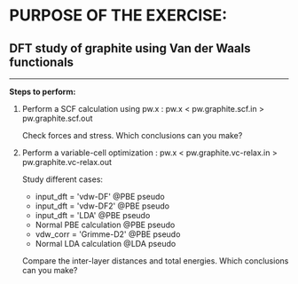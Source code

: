 # PURPOSE OF THE EXERCISE:
## DFT study of graphite using Van der Waals functionals
------------------------------------------------------------------------------------

**Steps to perform:**

1. Perform a SCF calculation using pw.x : pw.x < pw.graphite.scf.in > pw.graphite.scf.out 
 
   Check forces and stress. Which conclusions can you make?

2. Perform a variable-cell optimization : pw.x < pw.graphite.vc-relax.in > pw.graphite.vc-relax.out

   Study different cases:
   - input_dft = 'vdw-DF'    @PBE pseudo
   - input_dft = 'vdw-DF2'   @PBE pseudo
   - input_dft = 'LDA'       @PBE pseudo
   - Normal PBE calculation  @PBE pseudo
   - vdw_corr  = 'Grimme-D2' @PBE pseudo
   - Normal LDA calculation  @LDA pseudo

   Compare the inter-layer distances and total energies. Which conclusions can you make?

